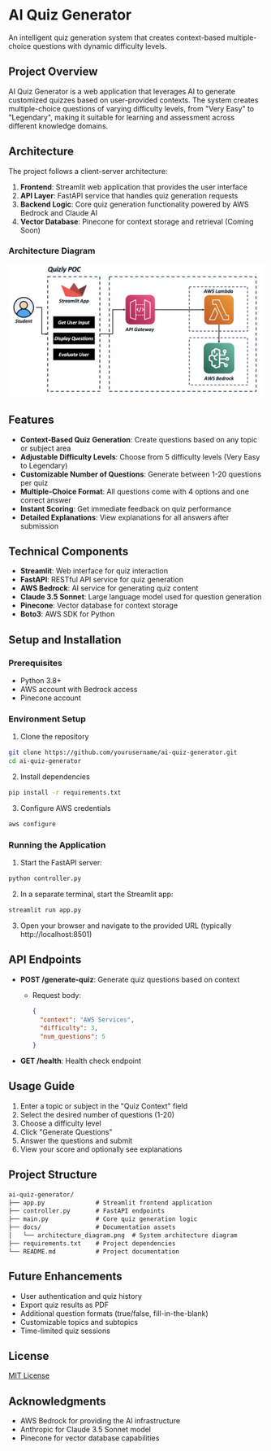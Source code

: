 # AI Quiz Generator

An intelligent quiz generation system that creates context-based multiple-choice questions with dynamic difficulty levels.

## Project Overview

AI Quiz Generator is a web application that leverages AI to generate customized quizzes based on user-provided contexts. The system creates multiple-choice questions of varying difficulty levels, from "Very Easy" to "Legendary", making it suitable for learning and assessment across different knowledge domains.

## Architecture

The project follows a client-server architecture:

1. **Frontend**: Streamlit web application that provides the user interface
2. **API Layer**: FastAPI service that handles quiz generation requests
3. **Backend Logic**: Core quiz generation functionality powered by AWS Bedrock and Claude AI
4. **Vector Database**: Pinecone for context storage and retrieval (Coming Soon)

### Architecture Diagram

![Architecture Diagram](docs/architecture_diagram.png)

## Features

- **Context-Based Quiz Generation**: Create questions based on any topic or subject area
- **Adjustable Difficulty Levels**: Choose from 5 difficulty levels (Very Easy to Legendary)
- **Customizable Number of Questions**: Generate between 1-20 questions per quiz
- **Multiple-Choice Format**: All questions come with 4 options and one correct answer
- **Instant Scoring**: Get immediate feedback on quiz performance
- **Detailed Explanations**: View explanations for all answers after submission

## Technical Components

- **Streamlit**: Web interface for quiz interaction
- **FastAPI**: RESTful API service for quiz generation
- **AWS Bedrock**: AI service for generating quiz content
- **Claude 3.5 Sonnet**: Large language model used for question generation
- **Pinecone**: Vector database for context storage
- **Boto3**: AWS SDK for Python

## Setup and Installation

### Prerequisites

- Python 3.8+
- AWS account with Bedrock access
- Pinecone account

### Environment Setup

1. Clone the repository
```bash
git clone https://github.com/yourusername/ai-quiz-generator.git
cd ai-quiz-generator
```

2. Install dependencies
```bash
pip install -r requirements.txt
```

3. Configure AWS credentials
```bash
aws configure
```

### Running the Application

1. Start the FastAPI server:
```bash
python controller.py
```

2. In a separate terminal, start the Streamlit app:
```bash
streamlit run app.py
```

3. Open your browser and navigate to the provided URL (typically http://localhost:8501)

## API Endpoints

- **POST /generate-quiz**: Generate quiz questions based on context
  - Request body:
    ```json
    {
      "context": "AWS Services",
      "difficulty": 3,
      "num_questions": 5
    }
    ```

- **GET /health**: Health check endpoint

## Usage Guide

1. Enter a topic or subject in the "Quiz Context" field
2. Select the desired number of questions (1-20)
3. Choose a difficulty level
4. Click "Generate Questions"
5. Answer the questions and submit
6. View your score and optionally see explanations

## Project Structure

```
ai-quiz-generator/
├── app.py              # Streamlit frontend application
├── controller.py       # FastAPI endpoints
├── main.py             # Core quiz generation logic
├── docs/               # Documentation assets
│   └── architecture_diagram.png  # System architecture diagram
├── requirements.txt    # Project dependencies
└── README.md           # Project documentation
```

## Future Enhancements

- User authentication and quiz history
- Export quiz results as PDF
- Additional question formats (true/false, fill-in-the-blank)
- Customizable topics and subtopics
- Time-limited quiz sessions

## License

[MIT License](LICENSE)

## Acknowledgments

- AWS Bedrock for providing the AI infrastructure
- Anthropic for Claude 3.5 Sonnet model
- Pinecone for vector database capabilities
